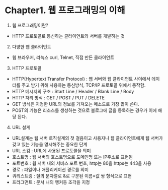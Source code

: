 # Chapter1. 웹 프로그래밍의 이해

1. 웹 프로그래밍이란?
- HTTP 프로토콜로 통신하는 클라이언트와 서버를 개발하는 것

2. 다양한 웹 클라이언트
- 웹 브라우저, 리눅스 curl, Telnet, 직접 만든 클라이언트

3. HTTP 프로토콜
- HTTP(Hypertext Transfer Protocol) : 웹 서버와 웹 클라이언트 사이에서 데이터를 주고 받기 위해 사용하는 통신방식, TCP/IP 프로토콜 위에서 동작함.
- HTTP 메시지의 구조 : Start Line / Header / Blank Line / Body
- HTTP 처리 방식 : GET / POST / PUT / DELETE
- GET 방식은 지정한 URL의 정보를 가져오는 메소드로 가장 많이 쓴다.
- POST의 기능은 리소스를 생성하는 것으로 블로그에 글을 등록하는 경우가 이에 해당 된다.


4. URL 설계
- URL설계는 웹 서버 로직설계의 첫 걸음이고 사용자나 웹 클라이언트에게 웹 서버가 갖고 있는 기능을 명시해주는 중요한 단계
- URL 스킴 : URL에 사용된 프로토콜을 의미
- 호스트명 : 웹 서버의 호스트명으로 도메인명 또는 IP주소로 표현됨
- 포트번호 : 웝 서버 내의 서비스 포트 번호, http는 80을 https는 443을 사용
- 경로 : 파일이나 애플리케이션 경로를 의미
- 쿼리스트링 : 질의 문자열로 &로 구분된 이름=값 쌍 형식으로 표현
- 프라그먼트 : 문서 내의 앵커등 조각을 지정
